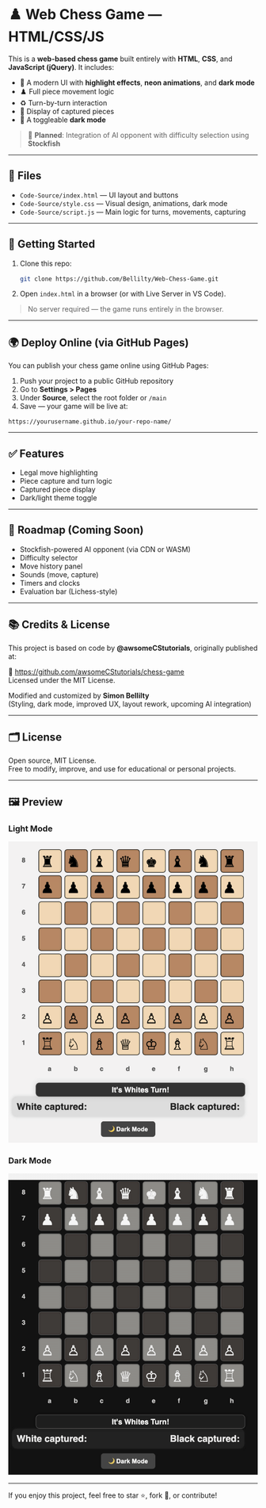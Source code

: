 # ♟️ Web Chess Game — HTML/CSS/JS

This is a **web-based chess game** built entirely with **HTML**, **CSS**, and **JavaScript (jQuery)**. It includes:

- 🎨 A modern UI with **highlight effects**, **neon animations**, and **dark mode**
- ♟️ Full piece movement logic
- ♻️ Turn-by-turn interaction
- 🔄 Display of captured pieces
- 🌙 A toggleable **dark mode**

> 🧠 **Planned**: Integration of AI opponent with difficulty selection using **Stockfish**

---

## 🔧 Files

- `Code-Source/index.html` — UI layout and buttons
- `Code-Source/style.css` — Visual design, animations, dark mode
- `Code-Source/script.js` — Main logic for turns, movements, capturing

---

## 🚀 Getting Started

1. Clone this repo:
   ```bash
   git clone https://github.com/Bellilty/Web-Chess-Game.git
   ```

2. Open `index.html` in a browser (or with Live Server in VS Code).

> No server required — the game runs entirely in the browser.

---

## 🌍 Deploy Online (via GitHub Pages)

You can publish your chess game online using GitHub Pages:

1. Push your project to a public GitHub repository
2. Go to **Settings > Pages**
3. Under **Source**, select the root folder or `/main`
4. Save — your game will be live at:

```
https://yourusername.github.io/your-repo-name/
```

---

## ✅ Features

- Legal move highlighting
- Piece capture and turn logic
- Captured piece display
- Dark/light theme toggle

---

## 🧠 Roadmap (Coming Soon)

- Stockfish-powered AI opponent (via CDN or WASM)
- Difficulty selector
- Move history panel
- Sounds (move, capture)
- Timers and clocks
- Evaluation bar (Lichess-style)

---

## 📚 Credits & License

This project is based on code by **@awsomeCStutorials**, originally published at:

🔗 https://github.com/awsomeCStutorials/chess-game  
Licensed under the MIT License.

Modified and customized by **Simon Bellilty**  
(Styling, dark mode, improved UX, layout rework, upcoming AI integration)

---

## 🗂 License

Open source, MIT License.  
Free to modify, improve, and use for educational or personal projects.

---

## 🖼 Preview

### Light Mode
![Light Mode Screenshot](Images/interface_1-1.png)

### Dark Mode
![Dark Mode Screenshot](Images/interface_2-1.png)

---

If you enjoy this project, feel free to star ⭐, fork 🍴, or contribute!
